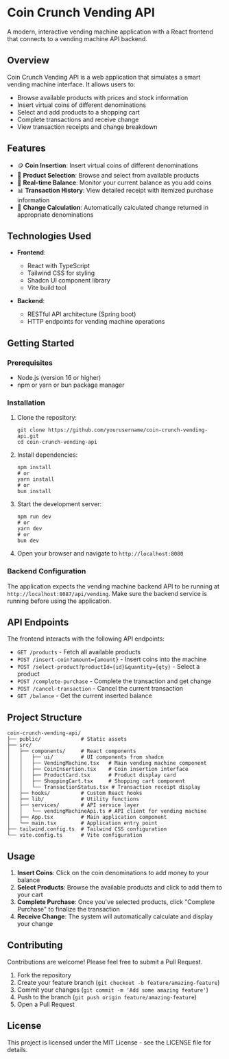 # Coin Crunch Vending API

A modern, interactive vending machine application with a React frontend that connects to a vending machine API backend.

## Overview

Coin Crunch Vending API is a web application that simulates a smart vending machine interface. It allows users to:

- Browse available products with prices and stock information
- Insert virtual coins of different denominations
- Select and add products to a shopping cart
- Complete transactions and receive change
- View transaction receipts and change breakdown

## Features

- 🪙 **Coin Insertion**: Insert virtual coins of different denominations
- 🛒 **Product Selection**: Browse and select from available products 
- 🧮 **Real-time Balance**: Monitor your current balance as you add coins
- 📊 **Transaction History**: View detailed receipt with itemized purchase information
- 🔄 **Change Calculation**: Automatically calculated change returned in appropriate denominations

## Technologies Used

- **Frontend**:
  - React with TypeScript
  - Tailwind CSS for styling
  - Shadcn UI component library
  - Vite build tool

- **Backend**:
  - RESTful API architecture (Spring boot)
  - HTTP endpoints for vending machine operations

## Getting Started

### Prerequisites

- Node.js (version 16 or higher)
- npm or yarn or bun package manager

### Installation

1. Clone the repository:
   ```
   git clone https://github.com/yourusername/coin-crunch-vending-api.git
   cd coin-crunch-vending-api
   ```

2. Install dependencies:
   ```
   npm install
   # or
   yarn install
   # or
   bun install
   ```

3. Start the development server:
   ```
   npm run dev
   # or
   yarn dev
   # or
   bun dev
   ```

4. Open your browser and navigate to `http://localhost:8080`

### Backend Configuration

The application expects the vending machine backend API to be running at `http://localhost:8087/api/vending`. Make sure the backend service is running before using the application.

## API Endpoints

The frontend interacts with the following API endpoints:

- `GET /products` - Fetch all available products
- `POST /insert-coin?amount={amount}` - Insert coins into the machine
- `POST /select-product?productId={id}&quantity={qty}` - Select a product
- `POST /complete-purchase` - Complete the transaction and get change
- `POST /cancel-transaction` - Cancel the current transaction
- `GET /balance` - Get the current inserted balance

## Project Structure

```
coin-crunch-vending-api/
├── public/             # Static assets
├── src/
│   ├── components/     # React components
│   │   ├── ui/         # UI components from shadcn
│   │   ├── VendingMachine.tsx   # Main vending machine component
│   │   ├── CoinInsertion.tsx    # Coin insertion interface
│   │   ├── ProductCard.tsx      # Product display card
│   │   ├── ShoppingCart.tsx     # Shopping cart component
│   │   └── TransactionStatus.tsx # Transaction receipt display
│   ├── hooks/          # Custom React hooks
│   ├── lib/            # Utility functions
│   ├── services/       # API service layer
│   │   └── vendingMachineApi.ts # API client for vending machine
│   ├── App.tsx         # Main application component
│   └── main.tsx        # Application entry point
├── tailwind.config.ts  # Tailwind CSS configuration
└── vite.config.ts      # Vite configuration
```

## Usage

1. **Insert Coins**: Click on the coin denominations to add money to your balance
2. **Select Products**: Browse the available products and click to add them to your cart
3. **Complete Purchase**: Once you've selected products, click "Complete Purchase" to finalize the transaction
4. **Receive Change**: The system will automatically calculate and display your change

## Contributing

Contributions are welcome! Please feel free to submit a Pull Request.

1. Fork the repository
2. Create your feature branch (`git checkout -b feature/amazing-feature`)
3. Commit your changes (`git commit -m 'Add some amazing feature'`)
4. Push to the branch (`git push origin feature/amazing-feature`)
5. Open a Pull Request

## License

This project is licensed under the MIT License - see the LICENSE file for details.